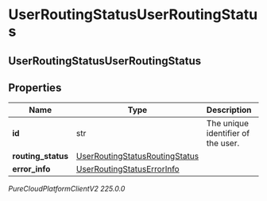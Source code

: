 # UserRoutingStatusUserRoutingStatus

## UserRoutingStatusUserRoutingStatus

## Properties

|Name | Type | Description | Notes|
|------------ | ------------- | ------------- | -------------|
| **id** | str | The unique identifier of the user. | [optional] |
| **routing_status** | [UserRoutingStatusRoutingStatus](UserRoutingStatusRoutingStatus) |  | [optional] |
| **error_info** | [UserRoutingStatusErrorInfo](UserRoutingStatusErrorInfo) |  | [optional] |



_PureCloudPlatformClientV2 225.0.0_
